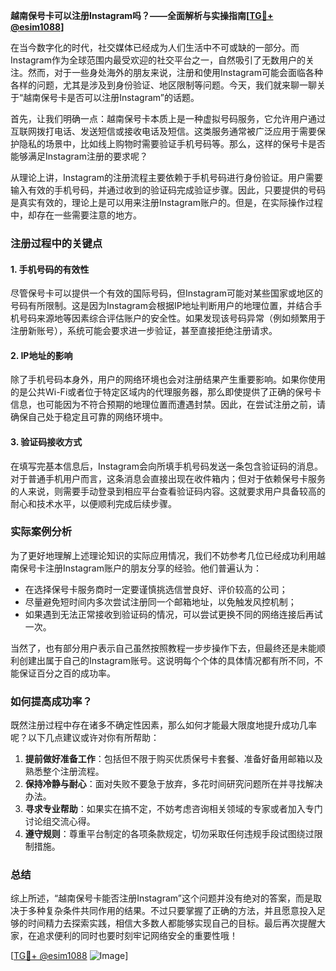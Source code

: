 **越南保号卡可以注册Instagram吗？——全面解析与实操指南[[TG💪+ @esim1088](https://t.me/s/esim1088)]**

在当今数字化的时代，社交媒体已经成为人们生活中不可或缺的一部分。而Instagram作为全球范围内最受欢迎的社交平台之一，自然吸引了无数用户的关注。然而，对于一些身处海外的朋友来说，注册和使用Instagram可能会面临各种各样的问题，尤其是涉及到身份验证、地区限制等问题。今天，我们就来聊一聊关于“越南保号卡是否可以注册Instagram”的话题。

首先，让我们明确一点：越南保号卡本质上是一种虚拟号码服务，它允许用户通过互联网拨打电话、发送短信或接收电话及短信。这类服务通常被广泛应用于需要保护隐私的场景中，比如线上购物时需要验证手机号码等。那么，这样的保号卡是否能够满足Instagram注册的要求呢？

从理论上讲，Instagram的注册流程主要依赖于手机号码进行身份验证。用户需要输入有效的手机号码，并通过收到的验证码完成验证步骤。因此，只要提供的号码是真实有效的，理论上是可以用来注册Instagram账户的。但是，在实际操作过程中，却存在一些需要注意的地方。

### 注册过程中的关键点

#### 1. 手机号码的有效性
尽管保号卡可以提供一个有效的国际号码，但Instagram可能对某些国家或地区的号码有所限制。这是因为Instagram会根据IP地址判断用户的地理位置，并结合手机号码来源地等因素综合评估账户的安全性。如果发现该号码异常（例如频繁用于注册新账号），系统可能会要求进一步验证，甚至直接拒绝注册请求。

#### 2. IP地址的影响
除了手机号码本身外，用户的网络环境也会对注册结果产生重要影响。如果你使用的是公共Wi-Fi或者位于特定区域内的代理服务器，那么即使提供了正确的保号卡信息，也可能因为不符合预期的地理位置而遭遇封禁。因此，在尝试注册之前，请确保自己处于稳定且可靠的网络环境中。

#### 3. 验证码接收方式
在填写完基本信息后，Instagram会向所填手机号码发送一条包含验证码的消息。对于普通手机用户而言，这条消息会直接出现在收件箱内；但对于依赖保号卡服务的人来说，则需要手动登录到相应平台查看验证码内容。这就要求用户具备较高的耐心和技术水平，以便顺利完成后续步骤。

### 实际案例分析

为了更好地理解上述理论知识的实际应用情况，我们不妨参考几位已经成功利用越南保号卡注册Instagram账户的朋友分享的经验。他们普遍认为：

- 在选择保号卡服务商时一定要谨慎挑选信誉良好、评价较高的公司；
- 尽量避免短时间内多次尝试注册同一个邮箱地址，以免触发风控机制；
- 如果遇到无法正常接收到验证码的情况，可以尝试更换不同的网络连接后再试一次。

当然了，也有部分用户表示自己虽然按照教程一步步操作下去，但最终还是未能顺利创建出属于自己的Instagram账号。这说明每个个体的具体情况都有所不同，不能保证百分之百的成功率。

### 如何提高成功率？

既然注册过程中存在诸多不确定性因素，那么如何才能最大限度地提升成功几率呢？以下几点建议或许对你有所帮助：

1. **提前做好准备工作**：包括但不限于购买优质保号卡套餐、准备好备用邮箱以及熟悉整个注册流程。
2. **保持冷静与耐心**：面对失败不要急于放弃，多花时间研究问题所在并寻找解决办法。
3. **寻求专业帮助**：如果实在搞不定，不妨考虑咨询相关领域的专家或者加入专门讨论组交流心得。
4. **遵守规则**：尊重平台制定的各项条款规定，切勿采取任何违规手段试图绕过限制措施。

### 总结

综上所述，“越南保号卡能否注册Instagram”这个问题并没有绝对的答案，而是取决于多种复杂条件共同作用的结果。不过只要掌握了正确的方法，并且愿意投入足够的时间精力去探索实践，相信大多数人都能够实现自己的目标。最后再次提醒大家，在追求便利的同时也要时刻牢记网络安全的重要性哦！

[[TG💪+ @esim1088](https://t.me/s/esim1088) ![Image](https://i.postimg.cc/4NQfJmqS/Snipaste-2025-05-13-00-14-12.png)]